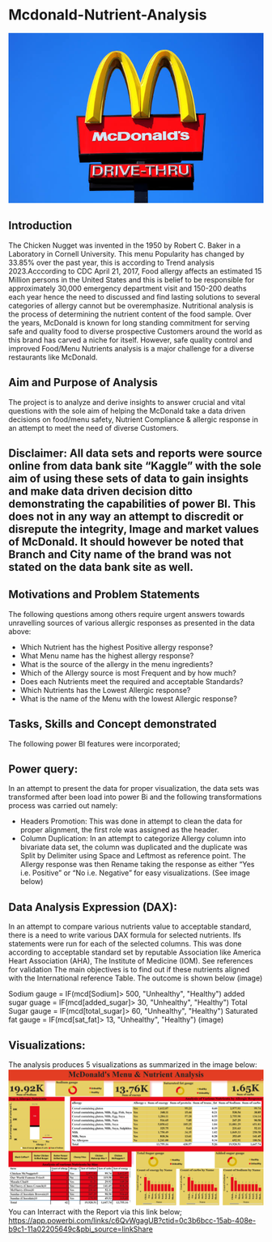 # Mcdonald-Nutrient-Analysis
![](md2.jpeg)
## Introduction
The Chicken Nugget was invented in the 1950 by Robert C. Baker in a Laboratory in Cornell University. This menu Popularity has changed by 33.85% over the past year, this is according to Trend analysis 2023.Acccording to CDC April 21, 2017, Food allergy affects an estimated 15 Million persons in the United States and this is belief to be responsible for approximately 30,000 emergency department visit and 150-200 deaths each year hence the need to discussed and find lasting solutions to several categories of allergy cannot but be overemphasize. 
Nutritional analysis is the process of determining the nutrient content of the food sample. Over the years, McDonald is known for long standing commitment for serving safe and quality food to diverse prospective Customers around the world as this brand has carved a niche for itself. However, safe quality control and improved Food/Menu Nutrients analysis is a major challenge for a diverse restaurants like McDonald.
## Aim and Purpose of Analysis
The project is to analyze and derive insights to answer crucial and vital questions with the sole aim of helping the McDonald take a data driven decisions on food/menu safety, Nutrient Compliance & allergic response in an attempt to meet the need of diverse Customers.

## Disclaimer: All data sets and reports were source online from data bank site “Kaggle” with the sole aim of using these sets of data to gain insights and make data driven decision ditto demonstrating the capabilities of power BI. This does not in any way an attempt to discredit or disrepute the integrity, Image and market values of McDonald. It should however be noted that Branch and City name of the brand was not stated on the data bank site as well.

## Motivations and Problem Statements

The following questions among others require urgent answers towards unravelling sources of various allergic responses as presented in the data above:
- Which Nutrient has the highest Positive allergy response?
- What Menu name has the highest allergy response?
- What is the source of the allergy in the menu ingredients?
- Which of the Allergy source is most Frequent and by how much?
- Does each Nutrients meet the required and acceptable Standards?
- Which Nutrients has the Lowest Allergic response?
- What is the name of the Menu with the lowest Allergic response?

## Tasks, Skills and Concept demonstrated
The following power BI features were incorporated;
## Power query:
In an attempt to present the data for proper visualization, the data sets was transformed after been load into power Bi and the following transformations process was carried out namely:
- Headers Promotion: This was done in attempt to clean the data for proper alignment, the first role was assigned as the header.
- Column Duplication: In an attempt to categorize Allergy column into bivariate data set, the column was duplicated and the duplicate was Split by Delimiter using Space and Leftmost as reference point. The Allergy response was then Rename taking the response as either “Yes i.e. Positive” or “No i.e. Negative” for easy visualizations. (See image below)

## Data Analysis Expression (DAX): 
In an attempt to compare various nutrients value to acceptable standard, there is a need to write various DAX formula for selected nutrients. 
Ifs statements were run for each of the selected columns. This was done according to acceptable standard set by reputable Association like America Heart Association (AHA), The Institute of Medicine (IOM). See references for validation
The main objectives is to find out if these nutrients aligned with the International reference Table. The outcome is shown below
(image)

Sodium gauge = IF(mcd[Sodium]> 500, "Unhealthy", "Healthy")
added sugar guage = IF(mcd[added_sugar]> 30, "Unhealthy", "Healthy")
Total Sugar gauge = IF(mcd[total_sugar]> 60, "Unhealthy", "Healthy")
Saturated fat gauge = IF(mcd[sat_fat]> 13, "Unhealthy", "Healthy")
(image)

## Visualizations:
The analysis produces 5 visualizations as summarized in the image below:
![](main-mcdonald.jpg)
You can Interract with the Report via this link below;
https://app.powerbi.com/links/c6QvWgagUB?ctid=0c3b6bcc-15ab-408e-b9c1-11a02205649c&pbi_source=linkShare
